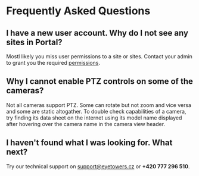 # Frequently Asked Questions

## I have a new user account. Why do I not see any sites in Portal?

Mostl likely you miss user permissions to a site or sites. Contact your admin to grant you the
required [permissions](/en/portal.md#user-permissions).

## Why I cannot enable PTZ controls on some of the cameras?

Not all cameras support PTZ. Some can rotate but not zoom and vice versa and some are static
altogather. To double check capabilities of a camera, try finding its data sheet on the internet
using its model name displayed after hovering over the camera name in the camera view header.

## I haven't found what I was looking for. What next?

Try our technical support on support@eyetowers.cz or **+420 777 296 510**.
